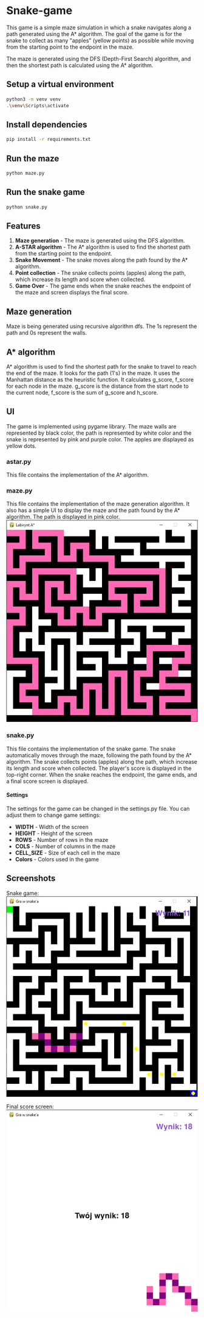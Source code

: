 # Snake-game
This game is a simple maze simulation in which a snake navigates along a path generated using the A* algorithm. The goal of the game is for the snake to collect as many "apples" (yellow points) as possible while moving from the starting point to the endpoint in the maze.

The maze is generated using the DFS (Depth-First Search) algorithm, and then the shortest path is calculated using the A* algorithm.

## Setup a virtual environment
```bash
python3 -m venv venv
.\venv\Scripts\activate
```

## Install dependencies
```bash
pip install -r requirements.txt
```

## Run the maze
```bash
python maze.py
```

## Run the snake game
```bash
python snake.py
```

## Features
1. **Maze generation** - The maze is generated using the DFS algorithm.
2. **A-STAR algorithm** - The A* algorithm is used to find the shortest path from the starting point to the endpoint.
3. **Snake Movement** - The snake moves along the path found by the A* algorithm.
4. **Point collection** - The snake collects points (apples) along the path, which increase its length and score when collected. 
5. **Game Over** - The game ends when the snake reaches the endpoint of the maze and screen displays the final score.

## Maze generation 
Maze is being generated using recursive algorithm dfs. 
The 1s represent the path and 0s represent the walls. 

## A* algorithm
A* algorithm is used to find the shortest path for the snake to travel 
to reach the end of the maze. It looks for the path (1's) in the maze. 
It uses the Manhattan distance as the heuristic function. It calculates 
g_score, f_score for each node in the maze. g_score is the 
distance from the start node to the current node, f_score is the sum of
g_score and h_score. 

## UI 
The game is implemented using pygame library. The maze walls are 
represented by black color, the path is represented by white color and
the snake is represented by pink and purple color. The apples are displayed 
as yellow dots. 

### astar.py 
This file contains the implementation of the A* algorithm. 

### maze.py 
This file contains the implementation of the maze generation algorithm. 
It also has a simple UI to display the maze and the path found by the A* algorithm.
The path is displayed in pink color.
![maze](/img/maze.png)

### snake.py
This file contains the implementation of the snake game. 
The snake automatically moves through the maze, following the path found by the A* algorithm.
The snake collects points (apples) along the path, which increase its length and score when collected.
The player's score is displayed in the top-right corner. When the snake reaches the endpoint, the game ends, 
and a final score screen is displayed. 

#### Settings 
The settings for the game can be changed in the settings.py file.
You can adjust them to change game settings: 
- **WIDTH** - Width of the screen
- **HEIGHT** - Height of the screen
- **ROWS** - Number of rows in the maze
- **COLS** - Number of columns in the maze
- **CELL_SIZE** - Size of each cell in the maze
- **Colors** - Colors used in the game

## Screenshots
Snake game: 
![snake](/img/snake.png)


Final score screen:
![score](/img/score.png)

